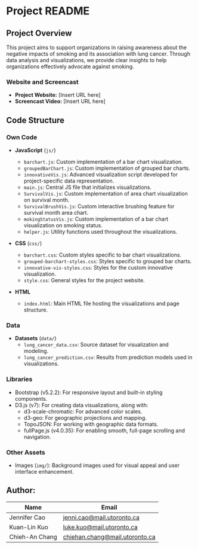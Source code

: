 # Project README

## Project Overview

This project aims to support organizations in raising awareness about the negative impacts of smoking and its association with lung cancer. Through data analysis and visualizations, we provide clear insights to help organizations effectively advocate against smoking.

### Website and Screencast
- **Project Website:** [Insert URL here]
- **Screencast Video:** [Insert URL here]

## Code Structure

### Own Code
- **JavaScript** (`js/`)
  - `barchart.js`: Custom implementation of a bar chart visualization.
  - `groupedBarChart.js`: Custom implementation of grouped bar charts.
  - `innovativeVis.js`: Advanced visualization script developed for project-specific data representation.
  - `main.js`: Central JS file that initializes visualizations.
  - `SurvivalVis.js`: Custom implementation of area chart visualization on survival month.
  - `SurvivalBrushVis.js`: Custom interactive brushing feature for survival month area chart.
  - `mokingStatusVis.js`: Custom implementation of a bar chart visualization on smoking status.
  - `helper.js`: Utility functions used throughout the visualizations.

- **CSS** (`css/`)
  - `barchart.css`: Custom styles specific to bar chart visualizations.
  - `grouped-barchart-styles.css`: Styles specific to grouped bar charts.
  - `innovative-vis-styles.css`: Styles for the custom innovative visualization.
  - `style.css`: General styles for the project website.

- **HTML**
  - `index.html`: Main HTML file hosting the visualizations and page structure.

### Data
- **Datasets** (`data/`)
  - `lung_cancer_data.csv`: Source dataset for visualization and modeling.
  - `lung_cancer_prediction.csv`: Results from prediction models used in visualizations.
  

### Libraries 
  - Bootstrap (v5.2.2): For responsive layout and built-in styling components.
  - D3.js (v7): For creating data visualizations, along with:
    - d3-scale-chromatic: For advanced color scales.
    - d3-geo: For geographic projections and mapping.
    - TopoJSON: For working with geographic data formats.
    - fullPage.js (v4.0.35): For enabling smooth, full-page scrolling and navigation.

### Other Assets
- Images (`img/`): Background images used for visual appeal and user interface enhancement.



## Author:
| Name           | Email                          |
|----------------|--------------------------------|
| Jennifer Cao   | jenni.cao@mail.utoronto.ca     |
| Kuan-Lin Kuo   | luke.kuo@mail.utoronto.ca      |
| Chieh-An Chang | chiehan.chang@mail.utoronto.ca |